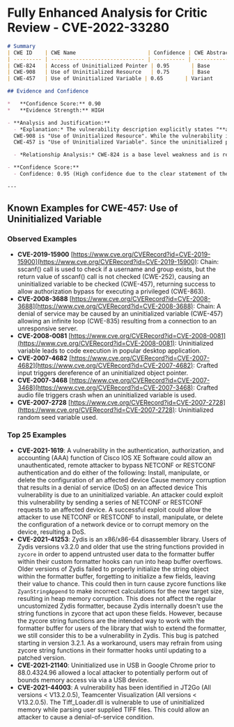 # Fully Enhanced Analysis for Critic Review - CVE-2022-33280

```markdown
# Summary
| CWE ID    | CWE Name                       | Confidence | CWE Abstraction Level | CWE Vulnerability Mapping Label | CWE-Vulnerability Mapping Notes |
| --------- | ------------------------------ | ---------- | --------------------- | ------------------------------- | ----------------------------- |
| CWE-824   | Access of Uninitialized Pointer | 0.95       | Base                  | Allowed                         | Primary CWE                   |
| CWE-908   | Use of Uninitialized Resource   | 0.75       | Base                  | Allowed                         | Secondary Candidate           |
| CWE-457   | Use of Uninitialized Variable | 0.65       | Variant                  | Allowed                         | Secondary Candidate           |

## Evidence and Confidence

*   **Confidence Score:** 0.90
*   **Evidence Strength:** HIGH

- **Analysis and Justification:**
  - *Explanation:* The vulnerability description explicitly states "**access of uninitialized pointer**" as the root cause of memory corruption in Bluetooth HOST while processing AVRCP packets. This directly maps to CWE-824 (Access of Uninitialized Pointer). The description clearly indicates that the pointer being accessed has not been initialized, which leads to memory corruption. CWE-824 is a Base level CWE, making it a suitable choice for root cause analysis.
  CWE-908 is "Use of Uninitialized Resource". While the vulnerability is specifically about an uninitialized pointer, the more general CWE-908 could also be considered as a related weakness.
  CWE-457 is "Use of Uninitialized Variable". Since the uninitialized pointer is essentially an uninitialized variable that holds a memory address, CWE-457 is a potential, though less specific, candidate.

  - *Relationship Analysis:* CWE-824 is a base level weakness and is related to other memory corruption issues. It can precede CWE-787 (Out-of-bounds Write) if the uninitialized pointer happens to point to an invalid memory location and a write operation occurs.

- **Confidence Score:**
  - Confidence: 0.95 (High confidence due to the clear statement of the root cause in the vulnerability description and the direct match with CWE-824).

---
```



## Known Examples for CWE-457: Use of Uninitialized Variable
### Observed Examples
- **CVE-2019-15900** [https://www.cve.org/CVERecord?id=CVE-2019-15900](https://www.cve.org/CVERecord?id=CVE-2019-15900): Chain: sscanf() call is used to check if a username and group exists, but the return value of sscanf() call is not checked (CWE-252), causing an uninitialized variable to be checked (CWE-457), returning success to allow authorization bypass for executing a privileged (CWE-863).
- **CVE-2008-3688** [https://www.cve.org/CVERecord?id=CVE-2008-3688](https://www.cve.org/CVERecord?id=CVE-2008-3688): Chain: A denial of service may be caused by an uninitialized variable (CWE-457) allowing an infinite loop (CWE-835) resulting from a connection to an unresponsive server.
- **CVE-2008-0081** [https://www.cve.org/CVERecord?id=CVE-2008-0081](https://www.cve.org/CVERecord?id=CVE-2008-0081): Uninitialized variable leads to code execution in popular desktop application.
- **CVE-2007-4682** [https://www.cve.org/CVERecord?id=CVE-2007-4682](https://www.cve.org/CVERecord?id=CVE-2007-4682): Crafted input triggers dereference of an uninitialized object pointer.
- **CVE-2007-3468** [https://www.cve.org/CVERecord?id=CVE-2007-3468](https://www.cve.org/CVERecord?id=CVE-2007-3468): Crafted audio file triggers crash when an uninitialized variable is used.
- **CVE-2007-2728** [https://www.cve.org/CVERecord?id=CVE-2007-2728](https://www.cve.org/CVERecord?id=CVE-2007-2728): Uninitialized random seed variable used.
### Top 25 Examples
- **CVE-2021-1619**: A vulnerability in the authentication, authorization, and accounting (AAA) function of Cisco IOS XE Software could allow an unauthenticated, remote attacker to bypass NETCONF or RESTCONF authentication and do either of the following: Install, manipulate, or delete the configuration of an affected device Cause memory corruption that results in a denial of service (DoS) on an affected device This vulnerability is due to an uninitialized variable. An attacker could exploit this vulnerability by sending a series of NETCONF or RESTCONF requests to an affected device. A successful exploit could allow the attacker to use NETCONF or RESTCONF to install, manipulate, or delete the configuration of a network device or to corrupt memory on the device, resulting a DoS.
- **CVE-2021-41253**: Zydis is an x86/x86-64 disassembler library. Users of Zydis versions v3.2.0 and older that use the string functions provided in `zycore` in order to append untrusted user data to the formatter buffer within their custom formatter hooks can run into heap buffer overflows. Older versions of Zydis failed to properly initialize the string object within the formatter buffer, forgetting to initialize a few fields, leaving their value to chance. This could then in turn cause zycore functions like `ZyanStringAppend` to make incorrect calculations for the new target size, resulting in heap memory corruption. This does not affect the regular uncustomized Zydis formatter, because Zydis internally doesn't use the string functions in zycore that act upon these fields. However, because the zycore string functions are the intended way to work with the formatter buffer for users of the library that wish to extend the formatter, we still consider this to be a vulnerability in Zydis. This bug is patched starting in version 3.2.1. As a workaround, users may refrain from using zycore string functions in their formatter hooks until updating to a patched version.
- **CVE-2021-21140**: Uninitialized use in USB in Google Chrome prior to 88.0.4324.96 allowed a local attacker to potentially perform out of bounds memory access via via a USB device.
- **CVE-2021-44003**: A vulnerability has been identified in JT2Go (All versions < V13.2.0.5), Teamcenter Visualization (All versions < V13.2.0.5). The Tiff_Loader.dll is vulnerable to use of uninitialized memory while parsing user supplied TIFF files. This could allow an attacker to cause a denial-of-service condition.

